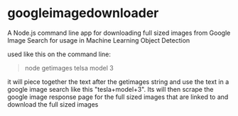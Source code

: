 # googleimagedownloader
A Node.js command line app for downloading full sized images from Google Image Search for usage in Machine Learning Object Detection


used like this on the command line:
> node getimages telsa model 3

it will piece together the text after the getimages string and use the text in a google image search like this "tesla+model+3".  Its will then scrape the google image response page for the 
full sized images that are linked to and download the full sized images
